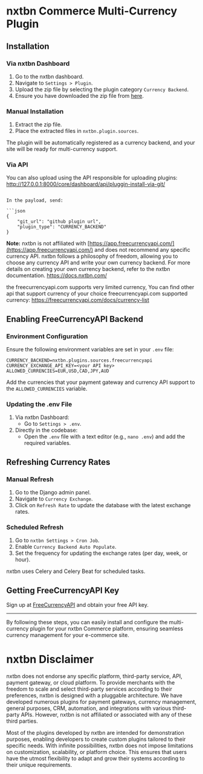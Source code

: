 # nxtbn Commerce Multi-Currency Plugin

## Installation

### Via nxtbn Dashboard
1. Go to the nxtbn dashboard.
2. Navigate to `Settings > Plugin`.
3. Upload the zip file by selecting the plugin category `Currency Backend`.
4. Ensure you have downloaded the zip file from [here](https://github.com/nxtbn-com/freecurrencyapi).

### Manual Installation
1. Extract the zip file.
2. Place the extracted files in `nxtbn.plugin.sources`.

The plugin will be automatically registered as a currency backend, and your site will be ready for multi-currency support.

### Via API
You can also upload using the API responsible for uploading plugins:
http://127.0.0.1:8000/core/dashboard/api/pluggin-install-via-git/

```

In the payload, send:

```json
{
    "git_url": "github plugin url",
    "plugin_type": "CURRENCY_BACKEND"
}

```

**Note:** nxtbn is not affiliated with [https://app.freecurrencyapi.com/](https://app.freecurrencyapi.com/) and does not recommend any specific currency API. nxtbn follows a philosophy of freedom, allowing you to choose any currency API and write your own currency backend. For more details on creating your own currency backend, refer to the nxtbn documentation. https://docs.nxtbn.com/

the freecurrencyapi.com supports very limited currency, You can find other api that support currency of your choice
freecurrencyapi.com supported currency: https://freecurrencyapi.com/docs/currency-list

## Enabling FreeCurrencyAPI Backend

### Environment Configuration
Ensure the following environment variables are set in your `.env` file:

```
CURRENCY_BACKEND=nxtbn.plugins.sources.freecurrencyapi
CURRENCY_EXCHANGE_API_KEY=<your API key>
ALLOWED_CURRENCIES=EUR,USD,CAD,JPY,AUD
```


Add the currencies that your payment gateway and currency API support to the `ALLOWED_CURRENCIES` variable.

### Updating the .env File
1. Via nxtbn Dashboard:
   - Go to `Settings > .env`.
2. Directly in the codebase:
   - Open the `.env` file with a text editor (e.g., `nano .env`) and add the required variables.

## Refreshing Currency Rates

### Manual Refresh
1. Go to the Django admin panel.
2. Navigate to `Currency Exchange`.
3. Click on `Refresh Rate` to update the database with the latest exchange rates.

### Scheduled Refresh
1. Go to `nxtbn Settings > Cron Job`.
2. Enable `Currency Backend Auto Populate`.
3. Set the frequency for updating the exchange rates (per day, week, or hour).

nxtbn uses Celery and Celery Beat for scheduled tasks.

## Getting FreeCurrencyAPI Key
Sign up at [FreeCurrencyAPI](https://app.freecurrencyapi.com/) and obtain your free API key.

---

By following these steps, you can easily install and configure the multi-currency plugin for your nxtbn Commerce platform, ensuring seamless currency management for your e-commerce site.


# nxtbn Disclaimer

nxtbn does not endorse any specific platform, third-party service, API, payment gateway, or cloud platform. To provide merchants with the freedom to scale and select third-party services according to their preferences, nxtbn is designed with a pluggable architecture. We have developed numerous plugins for payment gateways, currency management, general purposes, CRM, automation, and integrations with various third-party APIs. However, nxtbn is not affiliated or associated with any of these third parties.

Most of the plugins developed by nxtbn are intended for demonstration purposes, enabling developers to create custom plugins tailored to their specific needs. With infinite possibilities, nxtbn does not impose limitations on customization, scalability, or platform choice. This ensures that users have the utmost flexibility to adapt and grow their systems according to their unique requirements.

